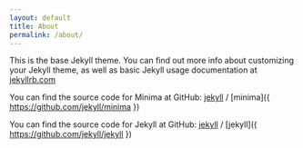 ```yaml
---
layout: default
title: About
permalink: /about/
---
```


This is the base Jekyll theme. You can find out more info about customizing your Jekyll theme, as well as basic Jekyll usage documentation at [jekyllrb.com](https://jekyllrb.com/)

You can find the source code for Minima at GitHub:
[jekyll][jekyll-organization] /
[minima]({ https://github.com/jekyll/minima })

You can find the source code for Jekyll at GitHub:
[jekyll][jekyll-organization] /
[jekyll]({ https://github.com/jekyll/jekyll })


[jekyll-organization]: (https://github.com/jekyll)
